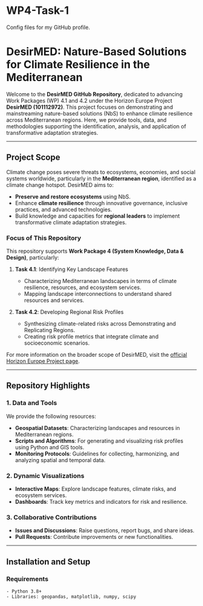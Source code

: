 # WP4-Task-1
Config files for my GitHub profile.
# DesirMED: Nature-Based Solutions for Climate Resilience in the Mediterranean

Welcome to the **DesirMED GitHub Repository**, dedicated to advancing Work Packages (WP) 4.1 and 4.2 under the Horizon Europe Project **DesirMED (101112972)**. This project focuses on demonstrating and mainstreaming nature-based solutions (NbS) to enhance climate resilience across Mediterranean regions. Here, we provide tools, data, and methodologies supporting the identification, analysis, and application of transformative adaptation strategies.

---

## Project Scope

Climate change poses severe threats to ecosystems, economies, and social systems worldwide, particularly in the **Mediterranean region**, identified as a climate change hotspot. DesirMED aims to:

- **Preserve and restore ecosystems** using NbS.
- Enhance **climate resilience** through innovative governance, inclusive practices, and advanced technologies.
- Build knowledge and capacities for **regional leaders** to implement transformative climate adaptation strategies.

### Focus of This Repository
This repository supports **Work Package 4 (System Knowledge, Data & Design)**, particularly:

1. **Task 4.1**: Identifying Key Landscape Features
   - Characterizing Mediterranean landscapes in terms of climate resilience, resources, and ecosystem services.
   - Mapping landscape interconnections to understand shared resources and services.

2. **Task 4.2**: Developing Regional Risk Profiles
   - Synthesizing climate-related risks across Demonstrating and Replicating Regions.
   - Creating risk profile metrics that integrate climate and socioeconomic scenarios.

For more information on the broader scope of DesirMED, visit the [official Horizon Europe Project page](https://cordis.europa.eu/project/id/101112972).

---

## Repository Highlights

### 1. **Data and Tools**
We provide the following resources:
- **Geospatial Datasets**: Characterizing landscapes and resources in Mediterranean regions.
- **Scripts and Algorithms**: For generating and visualizing risk profiles using Python and GIS tools.
- **Monitoring Protocols**: Guidelines for collecting, harmonizing, and analyzing spatial and temporal data.

### 2. **Dynamic Visualizations**
- **Interactive Maps**: Explore landscape features, climate risks, and ecosystem services.
- **Dashboards**: Track key metrics and indicators for risk and resilience.

### 3. **Collaborative Contributions**
- **Issues and Discussions**: Raise questions, report bugs, and share ideas.
- **Pull Requests**: Contribute improvements or new functionalities.

---

## Installation and Setup

### Requirements
```plaintext
- Python 3.8+
- Libraries: geopandas, matplotlib, numpy, scipy
